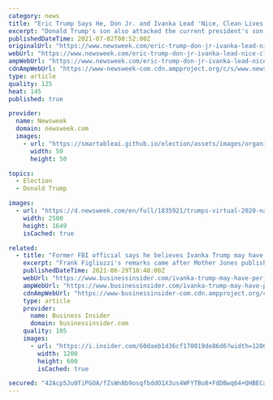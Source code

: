 ```yaml
---
category: news
title: "Eric Trump Says He, Don Jr. and Ivanka Lead 'Nice, Clean Lives'"
excerpt: "Donald Trump's son also attacked the current president's son, Hunter Biden, for allegedly paying for a prostitute and smoking crack in 2018."
publishedDateTime: 2021-07-02T08:52:00Z
originalUrl: "https://www.newsweek.com/eric-trump-don-jr-ivanka-lead-nice-clean-lives-hunter-biden-organization-charges-cfo-1606264"
webUrl: "https://www.newsweek.com/eric-trump-don-jr-ivanka-lead-nice-clean-lives-hunter-biden-organization-charges-cfo-1606264"
ampWebUrl: "https://www.newsweek.com/eric-trump-don-jr-ivanka-lead-nice-clean-lives-hunter-biden-organization-charges-cfo-1606264?amp=1"
cdnAmpWebUrl: "https://www-newsweek-com.cdn.ampproject.org/c/s/www.newsweek.com/eric-trump-don-jr-ivanka-lead-nice-clean-lives-hunter-biden-organization-charges-cfo-1606264?amp=1"
type: article
quality: 125
heat: 145
published: true

provider:
  name: Newsweek
  domain: newsweek.com
  images:
    - url: "https://smartableai.github.io/election/assets/images/organizations/newsweek.com-50x50.jpg"
      width: 50
      height: 50

topics:
  - Election
  - Donald Trump

images:
  - url: "https://d.newsweek.com/en/full/1835921/trumps-virtual-2020-national-convention.jpg"
    width: 2500
    height: 1649
    isCached: true

related:
  - title: "Former FBI official says he believes Ivanka Trump may have perjured herself in her testimony to DC prosecutors"
    excerpt: "Frank Figliuzzi's remarks came after Mother Jones published emails showing Ivanka Trump planning the 2017 inauguration, which she previously denied."
    publishedDateTime: 2021-06-29T10:48:00Z
    webUrl: "https://www.businessinsider.com/ivanka-trump-may-have-perjured-herself-dc-testimony-frank-figliuzzi-2021-6"
    ampWebUrl: "https://www.businessinsider.com/ivanka-trump-may-have-perjured-herself-dc-testimony-frank-figliuzzi-2021-6?amp"
    cdnAmpWebUrl: "https://www-businessinsider-com.cdn.ampproject.org/c/s/www.businessinsider.com/ivanka-trump-may-have-perjured-herself-dc-testimony-frank-figliuzzi-2021-6?amp"
    type: article
    provider:
      name: Business Insider
      domain: businessinsider.com
    quality: 105
    images:
      - url: "https://i.insider.com/60daeb1d36cf170019de86d6?width=1200&format=jpeg"
        width: 1200
        height: 600
        isCached: true

secured: "42Acp5Ju0TiPGOA/fZsWn8b9osqfbddO1X3us4WFYTBo8+FdDBwq64+QHBECavDfi3VzNER2mGDoULuH90ymHcGiTdtZ2AzjdVg6LrQzl8msNHYwyfOozMElX2qKSoa615o9o9D/6pf8M4bgcmHgdzYMThkwYZzhz2FhDbGl1pLhMXTr5ZClJhKDZ31hVGnRvktff4u6VDMm2CPRGsSQ5QNggi7T113Nk7CKYxWxAInIqvHNzQXIRVjrZsrPSNzv4C+6ONVRaUMToidb8mn2s1hr3dZoJdY6v4GoODhJ7P13rU0+8IOVUCd+IpYJdlvPQDjbEOopfZA3JHZbpPplxFOIg0nwwKrDMRDpk5GdPWQ=;BPFXT0cLkTpHZItXx0bpmA=="
---
```


